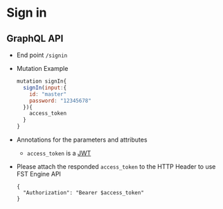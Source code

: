 
# Sign in

## GraphQL API

- End point `/signin`
- Mutation Example
  ```javascript
  mutation signIn{
    signIn(input:{
      id: "master"
      password: "12345678"
    }){
      access_token
    }
  }
  ```

- Annotations for the parameters and attributes
  - `access_token` is a [JWT](https://jwt.io)

- Please attach the responded `access_token` to the HTTP Header to use FST Engine API
  ```
  {
    "Authorization": "Bearer $access_token"
  }
  ```

